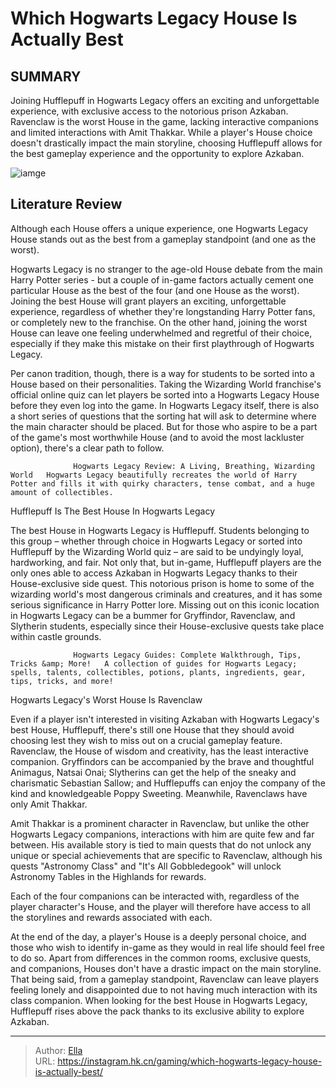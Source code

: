 # Which Hogwarts Legacy House Is Actually Best


## SUMMARY 



  Joining Hufflepuff in Hogwarts Legacy offers an exciting and unforgettable experience, with exclusive access to the notorious prison Azkaban.   Ravenclaw is the worst House in the game, lacking interactive companions and limited interactions with Amit Thakkar.   While a player&#39;s House choice doesn&#39;t drastically impact the main storyline, choosing Hufflepuff allows for the best gameplay experience and the opportunity to explore Azkaban.  

![iamge](https://static1.srcdn.com/wordpress/wp-content/uploads/2023/02/which-hogwarts-legacy-house-is-actually-best.jpg)

## Literature Review

Although each House offers a unique experience, one Hogwarts Legacy House stands out as the best from a gameplay standpoint (and one as the worst).




Hogwarts Legacy is no stranger to the age-old House debate from the main Harry Potter series - but a couple of in-game factors actually cement one particular House as the best of the four (and one House as the worst). Joining the best House will grant players an exciting, unforgettable experience, regardless of whether they&#39;re longstanding Harry Potter fans, or completely new to the franchise. On the other hand, joining the worst House can leave one feeling underwhelmed and regretful of their choice, especially if they make this mistake on their first playthrough of Hogwarts Legacy.




Per canon tradition, though, there is a way for students to be sorted into a House based on their personalities. Taking the Wizarding World franchise&#39;s official online quiz can let players be sorted into a Hogwarts Legacy House before they even log into the game. In Hogwarts Legacy itself, there is also a short series of questions that the sorting hat will ask to determine where the main character should be placed. But for those who aspire to be a part of the game&#39;s most worthwhile House (and to avoid the most lackluster option), there&#39;s a clear path to follow.

                  Hogwarts Legacy Review: A Living, Breathing, Wizarding World   Hogwarts Legacy beautifully recreates the world of Harry Potter and fills it with quirky characters, tense combat, and a huge amount of collectibles.    


 Hufflepuff Is The Best House In Hogwarts Legacy 
          




The best House in Hogwarts Legacy is Hufflepuff. Students belonging to this group – whether through choice in Hogwarts Legacy or sorted into Hufflepuff by the Wizarding World quiz – are said to be undyingly loyal, hardworking, and fair. Not only that, but in-game, Hufflepuff players are the only ones able to access Azkaban in Hogwarts Legacy thanks to their House-exclusive side quest. This notorious prison is home to some of the wizarding world&#39;s most dangerous criminals and creatures, and it has some serious significance in Harry Potter lore. Missing out on this iconic location in Hogwarts Legacy can be a bummer for Gryffindor, Ravenclaw, and Slytherin students, especially since their House-exclusive quests take place within castle grounds.

                  Hogwarts Legacy Guides: Complete Walkthrough, Tips, Tricks &amp; More!   A collection of guides for Hogwarts Legacy; spells, talents, collectibles, potions, plants, ingredients, gear, tips, tricks, and more!    






 Hogwarts Legacy&#39;s Worst House Is Ravenclaw 
          

Even if a player isn&#39;t interested in visiting Azkaban with Hogwarts Legacy&#39;s best House, Hufflepuff, there&#39;s still one House that they should avoid choosing lest they wish to miss out on a crucial gameplay feature. Ravenclaw, the House of wisdom and creativity, has the least interactive companion. Gryffindors can be accompanied by the brave and thoughtful Animagus, Natsai Onai; Slytherins can get the help of the sneaky and charismatic Sebastian Sallow; and Hufflepuffs can enjoy the company of the kind and knowledgeable Poppy Sweeting. Meanwhile, Ravenclaws have only Amit Thakkar.

Amit Thakkar is a prominent character in Ravenclaw, but unlike the other Hogwarts Legacy companions, interactions with him are quite few and far between. His available story is tied to main quests that do not unlock any unique or special achievements that are specific to Ravenclaw, although his quests &#34;Astronomy Class&#34; and &#34;It&#39;s All Gobbledegook&#34; will unlock Astronomy Tables in the Highlands for rewards.






Each of the four companions can be interacted with, regardless of the player character&#39;s House, and the player will therefore have access to all the storylines and rewards associated with each.




At the end of the day, a player&#39;s House is a deeply personal choice, and those who wish to identify in-game as they would in real life should feel free to do so. Apart from differences in the common rooms, exclusive quests, and companions, Houses don&#39;t have a drastic impact on the main storyline. That being said, from a gameplay standpoint, Ravenclaw can leave players feeling lonely and disappointed due to not having much interaction with its class companion. When looking for the best House in Hogwarts Legacy, Hufflepuff rises above the pack thanks to its exclusive ability to explore Azkaban.



---

> Author: [Ella](https://instagram.hk.cn/)  
> URL: https://instagram.hk.cn/gaming/which-hogwarts-legacy-house-is-actually-best/  


